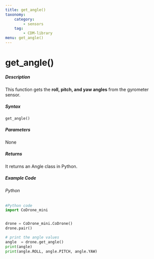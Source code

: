 ```yaml
---
title: get_angle()
taxonomy:
    category:
        - sensors
    tag:
        - CDM-library
menu: get_angle()
---
```


# get_angle()

##### Description

This function gets the **roll, pitch, and yaw angles** from the gyrometer sensor.

##### Syntax
```get_angle()```

##### Parameters

None

##### Returns

It returns an Angle class in Python.

##### Example Code
###### Python
```python
#Python code
import CoDrone_mini


drone = CoDrone_mini.CoDrone()
drone.pair()

# print the angle values
angle  = drone.get_angle()
print(angle)
print(angle.ROLL, angle.PITCH, angle.YAW)
```

